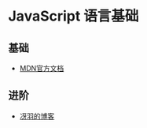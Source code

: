 # JavaScript 语言基础

## 基础

- [MDN官方文档](https://developer.mozilla.org/zh-CN/docs/Web/JavaScript)

## 进阶

- [冴羽的博客](https://github.com/mqyqingfeng/Blog)
